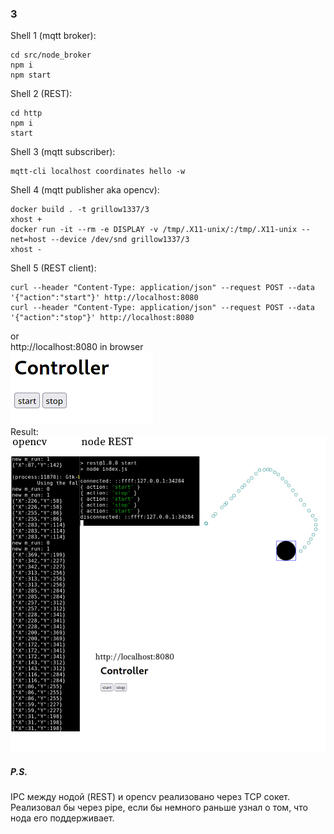 ### 3
Shell 1 (mqtt broker):
```
cd src/node_broker
npm i
npm start
```
Shell 2 (REST):
```
cd http
npm i
start
```
Shell 3 (mqtt subscriber):
```
mqtt-cli localhost coordinates hello -w
```
Shell 4 (mqtt publisher aka opencv):
```
docker build . -t grillow1337/3
xhost +
docker run -it --rm -e DISPLAY -v /tmp/.X11-unix/:/tmp/.X11-unix --net=host --device /dev/snd grillow1337/3
xhost -
```
Shell 5 (REST client):
```
curl --header "Content-Type: application/json" --request POST --data '{"action":"start"}' http://localhost:8080
curl --header "Content-Type: application/json" --request POST --data '{"action":"stop"}' http://localhost:8080
```
or<br/>
http://localhost:8080 in browser<br/>
![Webpage](webpage.png)<br/>
Result:
![Result](result.png)
##### P.S.
IPC между нодой (REST) и opencv реализовано через TCP сокет. Реализовал бы через pipe, если бы немного раньше узнал о том, что нода его поддерживает.
